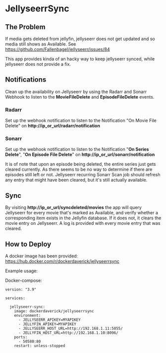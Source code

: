 # JellyseerrSync

## The Problem
If media gets deleted from jellyfin, jellyseerr does not get updated and so media still shows as Available. See https://github.com/Fallenbagel/jellyseerr/issues/84

This app provides kinda of an hacky way to keep jellyseerr synced, while jellyseerr does not provide a fix.

## Notifications
Clean up the availability on Jellyseerr by using the Radarr and Sonarr Webhook to listen to the **MovieFileDelete** and **EpisodeFileDelete** events.

### Radarr

Set up the webhook notification to listen to the Notification "On Movie File Delete" on **http://ip_or_url/radarr/notification**

### Sonarr

Set up the webhook notification to listen to the Notification "**On Series Delete**", "**On Episode File Delete**" on **http://ip_or_url/sonarr/notification**

It is of note that upon an episode being deleted, the entire series just gets cleared currently. As there seems to be no way to determine if there are episodes still left or not. Jellyseerr recurring Sonarr Scan
job should refresh any entry that might have been cleared, but it's still actually available.

## Sync
By visiting **http://ip_or_url/syncdeleted/movies** the app will query Jellyseerr for every movie that's marked as Available, and verify whether a corresponding item exists in the Jellyfin database. If it does not, it clears the movie entry on Jellyseerr. 
A log is provided with every movie entry that was cleared.

## How to Deploy
A docker image has been provided: 
https://hub.docker.com/r/dockerdaverick/jellyseerrsync

Example usage:

Docker-compose:
```
version: "3.9"

services:

  jellyseerr-sync:
    image: dockerdaverick/jellyseerrsync
    environment:
      - JELLYSEERR_APIKEY=MYAPIKEY
      - JELLYFIN_APIKEY=MYAPIKEY
      - JELLYSEERR_HOST_URL=http://192.168.1.11:5055/
      - JELLYFIN_HOST_URL=http://192.168.1.10:8096/
    ports:
      - 50580:80
    restart: unless-stopped
```

